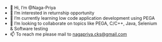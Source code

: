 - 👋 Hi, I’m @Naga-Priya
- 👀 I’m interested in returnship opportunity
- 🌱 I’m currently learning low code application development using PEGA
- 💞️ I’m looking to collaborate on topics like PEGA, C/C++, Java, Selenium & Software testing
- 📫 To reach me please mail to nagapriya.cks@gmail.com

<!---
Naga-Priya/Naga-Priya is a ✨ special ✨ repository because its `README.md` (this file) appears on your GitHub profile.
You can click the Preview link to take a look at your changes.
--->
